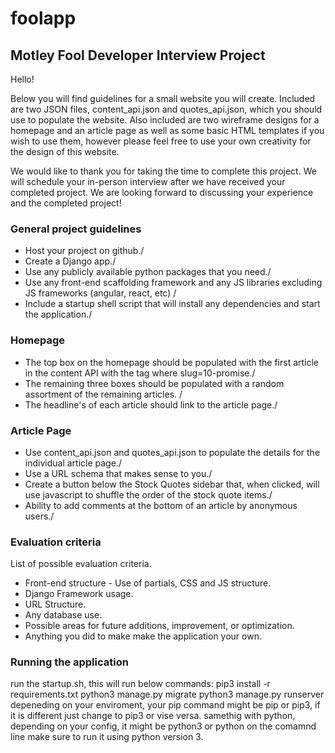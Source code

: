 # foolapp
## Motley Fool Developer Interview Project

Hello!

Below you will find guidelines for a small website you will create. Included are two JSON files, content_api.json and quotes_api.json, which you should use to populate the website. Also included are two wireframe designs for a homepage and an article page as well as some basic HTML templates if you wish to use them, however please feel free to use your own creativity for the design of this website.

We would like to thank you for taking the time to complete this project. We will schedule your in-person interview after we have received your completed project. We are looking forward to discussing your experience and the completed project!

### General project guidelines
* Host your project on github./
* Create a Django app./
* Use any publicly available python packages that you need./
* Use any front-end scaffolding framework and any JS libraries excluding JS frameworks (angular, react, etc) /
* Include a startup shell script that will install any dependencies and start the application./

### Homepage
* The top box on the homepage should be populated with the first article in the content API with the tag where slug=10-promise./
* The remaining three boxes should be populated with a random assortment of the remaining articles. /
* The headline's of each article should link to the article page./

### Article Page
* Use content_api.json and quotes_api.json to populate the details for the individual article page./
* Use a URL schema that makes sense to you./
* Create a button below the Stock Quotes sidebar that, when clicked, will use javascript to shuffle the order of the stock quote 
items./
* Ability to add comments at the bottom of an article by anonymous users./

### Evaluation criteria
List of possible evaluation criteria.
* Front-end structure - Use of partials, CSS and JS structure.
* Django Framework usage.
* URL Structure.
* Any database use.
* Possible areas for future additions, improvement, or optimization.
* Anything you did to make make the application your own.


### Running the application
run the startup.sh, this will run below commands: 
pip3 install -r requirements.txt 
python3 manage.py migrate
python3 manage.py runserver
depeneding on your enviroment, your pip command might be pip or pip3, if it is different just change to pip3 or vise versa.
samethig with python, depending on your config, it might be python3 or python on the comamnd line make sure to run it using python version 3.  






